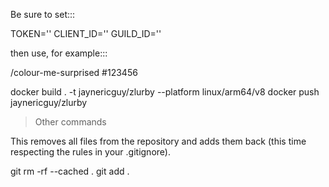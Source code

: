 Be sure to set:::

TOKEN=''
CLIENT_ID=''
GUILD_ID=''

then use, for example:::

/colour-me-surprised #123456

docker build . -t jaynericguy/zlurby --platform linux/arm64/v8
docker push jaynericguy/zlurby

> Other commands

This removes all files from the repository and adds them back (this time respecting the rules in your .gitignore).

git rm -rf --cached .
git add .